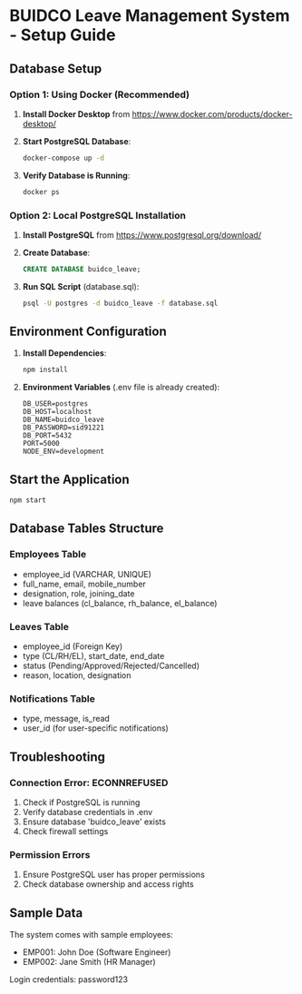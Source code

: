 # BUIDCO Leave Management System - Setup Guide

## Database Setup

### Option 1: Using Docker (Recommended)

1. **Install Docker Desktop** from https://www.docker.com/products/docker-desktop/

2. **Start PostgreSQL Database**:

   ```bash
   docker-compose up -d
   ```

3. **Verify Database is Running**:
   ```bash
   docker ps
   ```

### Option 2: Local PostgreSQL Installation

1. **Install PostgreSQL** from https://www.postgresql.org/download/

2. **Create Database**:

   ```sql
   CREATE DATABASE buidco_leave;
   ```

3. **Run SQL Script** (database.sql):
   ```bash
   psql -U postgres -d buidco_leave -f database.sql
   ```

## Environment Configuration

1. **Install Dependencies**:

   ```bash
   npm install
   ```

2. **Environment Variables** (.env file is already created):
   ```
   DB_USER=postgres
   DB_HOST=localhost
   DB_NAME=buidco_leave
   DB_PASSWORD=sid91221
   DB_PORT=5432
   PORT=5000
   NODE_ENV=development
   ```

## Start the Application

```bash
npm start
```

## Database Tables Structure

### Employees Table

- employee_id (VARCHAR, UNIQUE)
- full_name, email, mobile_number
- designation, role, joining_date
- leave balances (cl_balance, rh_balance, el_balance)

### Leaves Table

- employee_id (Foreign Key)
- type (CL/RH/EL), start_date, end_date
- status (Pending/Approved/Rejected/Cancelled)
- reason, location, designation

### Notifications Table

- type, message, is_read
- user_id (for user-specific notifications)

## Troubleshooting

### Connection Error: ECONNREFUSED

1. Check if PostgreSQL is running
2. Verify database credentials in .env
3. Ensure database 'buidco_leave' exists
4. Check firewall settings

### Permission Errors

1. Ensure PostgreSQL user has proper permissions
2. Check database ownership and access rights

## Sample Data

The system comes with sample employees:

- EMP001: John Doe (Software Engineer)
- EMP002: Jane Smith (HR Manager)

Login credentials: password123

